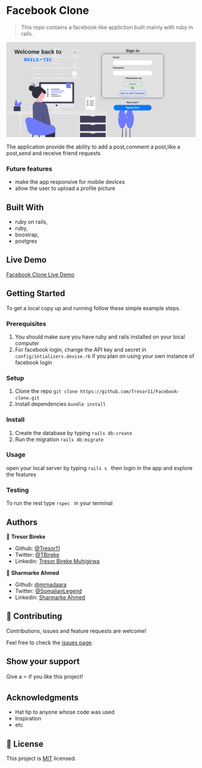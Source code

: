 # Facebook Clone

> This repo contains a facebook-like appliction built mainly with ruby in rails.

![screenshot](./shoot.png)

The application provide the ability to add a post,comment a post,like a post,send and receive friend requests

### Future features
- make the app responsive for mobile devices
- allow the user to upload a profile picture

## Built With

- ruby on rails,
- ruby,
- boostrap,
- postgres

## Live Demo

[Facebook Clone Live Demo](https://sleepy-badlands-59290.herokuapp.com)


## Getting Started


To get a local copy up and running follow these simple example steps.

### Prerequisites
  1. You should make sure you have ruby and rails installed on your local computer
  2. For facebook login, change the API key and secret in ``` config/intializers.devise.rb ``` if you plan on using your own instance of facebook login
### Setup
  1. Clone the repo ``` git clone https://github.com/Tresor11/Facebook-clone.git  ```
2. Install dependencies ``` bundle install ```

### Install
1. Create the database by typing ``` rails db:create ```
2. Run the migration ``` rails db:migrate ```

### Usage
open your local server by typing
`rails s
`
then login in the app and explore the features

### Testing
To run the rest type
`rspec
`
in your terminal


## Authors

👤 **Tresor Bireke**

- Github: [@Tresor11](https://github.com/Tresor11)
- Twitter: [@TBireke](https://twitter.com/TBireke)
- Linkedin: [Tresor Bireke Muhigirwa](https://www.linkedin.com/in/tr%C3%A9sor-bireke-3b7443188/
)

👤 **Sharmarke Ahmed**

- Github: [@mrnadaara](https://github.com/mrnadaara)
- Twitter: [@SomalianLegend](https://twitter.com/SomalianLegend)
- Linkedin: [Sharmarke Ahmed](https://www.linkedin.com/in/sharmarke-ahmed/)

## 🤝 Contributing

Contributions, issues and feature requests are welcome!

Feel free to check the [issues page](issues/).

## Show your support

Give a ⭐️ if you like this project!

## Acknowledgments

- Hat tip to anyone whose code was used
- Inspiration
- etc

## 📝 License

This project is [MIT](lic.url) licensed.
